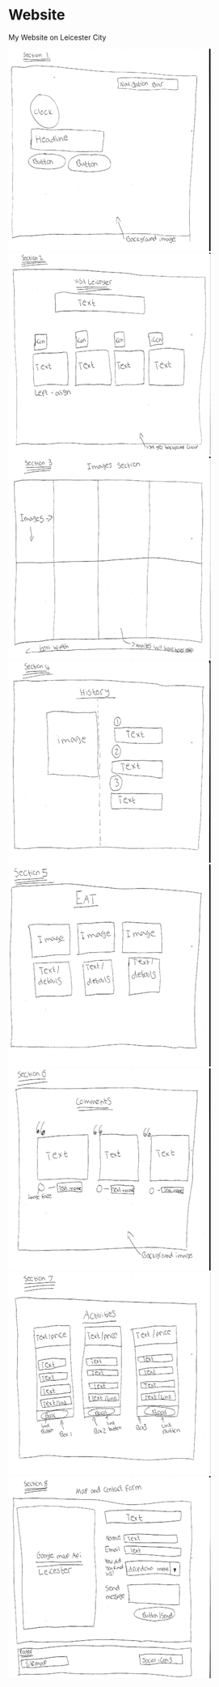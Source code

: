 # Website
My Website on Leicester City 

![](sketches/sketch1.jpg)
![](sketches/sketch2.jpg)
![](sketches/sketch3.jpg)
![](sketches/sketch4.jpg)
![](sketches/sketch5.jpg)
![](sketches/sketch6.jpg)
![](sketches/sketch7.jpg)
![](sketches/sketch8.jpg)








